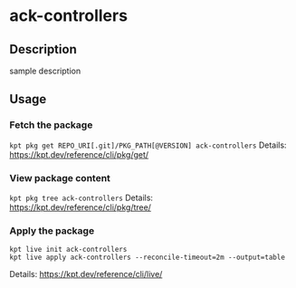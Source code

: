 # ack-controllers

## Description
sample description

## Usage

### Fetch the package
`kpt pkg get REPO_URI[.git]/PKG_PATH[@VERSION] ack-controllers`
Details: https://kpt.dev/reference/cli/pkg/get/

### View package content
`kpt pkg tree ack-controllers`
Details: https://kpt.dev/reference/cli/pkg/tree/

### Apply the package
```
kpt live init ack-controllers
kpt live apply ack-controllers --reconcile-timeout=2m --output=table
```
Details: https://kpt.dev/reference/cli/live/
